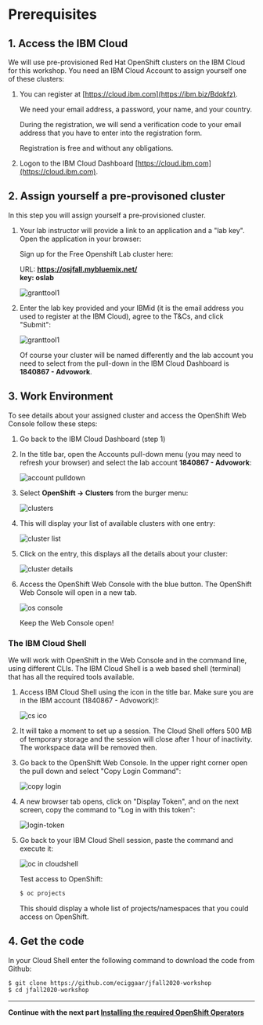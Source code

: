 # Prerequisites

## 1. Access the IBM Cloud

We will use pre-provisioned Red Hat OpenShift clusters on the IBM Cloud for this workshop. You need an IBM Cloud Account to assign yourself one of these clusters:

1. You can register at [https://cloud.ibm.com](https://ibm.biz/Bdqkfz).

    We need your email address, a password, your name, and your country. 
    
    During the registration, we will send a verification code to your email address that you have to enter into the registration form. 
    
    Registration is free and without any obligations.

1. Logon to the IBM Cloud Dashboard [https://cloud.ibm.com](https://cloud.ibm.com).

## 2. Assign yourself a pre-provisoned cluster

In this step you will assign yourself a pre-provisioned cluster. 

1. Your lab instructor will provide a link to an application and a "lab key". Open the application in your browser:

   Sign up for the Free Openshift Lab cluster here: 
   
   URL: **https://osjfall.mybluemix.net/**  
   **key: oslab**

   ![granttool1](images/granttool1.png)
   
2. Enter the lab key provided and your IBMid (it is the email address you used to register at the IBM Cloud), agree to the T&Cs, and click "Submit":
   
   ![granttool1](images/granttool2.png)
   
   Of course your cluster will be named differently and the lab account you need to select from the pull-down in the IBM Cloud Dashboard is **1840867 - Advowork**.
   
## 3. Work Environment

To see details about your assigned cluster and access the OpenShift Web Console follow these steps:

1. Go back to the IBM Cloud Dashboard (step 1)

1. In the title bar, open the Accounts pull-down menu (you may need to refresh your browser) and select the lab account **1840867 - Advowork**:
   
   ![account pulldown](images/dashboard-pulldown.png)  

1. Select __OpenShift -> Clusters__ from the burger menu:
   
   ![clusters](images/dashboard-clusters.png)

1. This will display your list of available clusters with one entry:
   
   ![cluster list](images/display-clusters.png)

1. Click on the entry, this displays all the details about your cluster:
   
   ![cluster details](images/cluster-details.png)

1. Access the OpenShift Web Console with the blue button. The OpenShift Web Console will open in a new tab.
   
   ![os console](images/os-console.png)
   
   Keep the Web Console open!


### The IBM Cloud Shell

We will work with OpenShift in the Web Console and in the command line, using different CLIs. The IBM Cloud Shell is a web based shell (terminal) that has all the required tools available. 

1. Access IBM Cloud Shell using the icon in the title bar. Make sure you are in the IBM account (1840867 - Advowork)!:  
   
   ![cs ico](images/cloudshell-icon.png)

1. It will take a moment to set up a session. The Cloud Shell offers 500 MB of temporary storage and the session will close after 1 hour of inactivity. The workspace data will be removed then.

1. Go back to the OpenShift Web Console. In the upper right corner open the pull down and select "Copy Login Command":
   
   ![copy login](images/copy-login-command.png)

1. A new browser tab opens, click on "Display Token", and on the next screen, copy the command to "Log in with this token":
   
   ![login-token](images/login-token.png)

1. Go back to your IBM Cloud Shell session, paste the command and execute it:
   
   ![oc in cloudshell](images/cloudshell-oc-login.png) 
   
   Test access to OpenShift:
   
   ```bash
   $ oc projects
   ```
   
   This should display a whole list of projects/namespaces that you could access on OpenShift.  


## 4. Get the code

In your Cloud Shell enter the following command to download the code from Github:

```bash
$ git clone https://github.com/eciggaar/jfall2020-workshop
$ cd jfall2020-workshop
```

---

__Continue with the next part [Installing the required OpenShift Operators](2-InstallKnative.md)__
      

